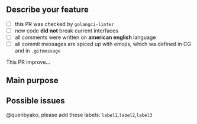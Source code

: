<!--
Before creating PR, please, read Contributing guideline to be sure that your contribution is amazing!

Link to CG: github.com/btcexapi/mtproto/.github/CONTRIBUTING.md
-->

## Describe your feature

<!--
Please, check all this marks, so code reviewers will not waste them time to these check:

If this PR contains only documentation fixes, just delete this checkmarks
-->

- [ ] this PR was checked by `golangci-linter`
- [ ] new code **did not** break current interfaces
- [ ] all comments were written on **american english** language
- [ ] all commit messages are spiced up with emojis, which wa defined in CG and in `.gitmessage`

This PR improve... <!-- complete this sentence :) -->

## Main purpose

<!--
What is the purpose of this PR? Did you add amazing cool feature? Or you fixed a bug? Describe it
-->

## Possible issues

<!--
Can this PR possible broke something? Or it can offend some sjw creature? Tell us about that
-->


<!--
LABELS!
If you sure that maintainers require to add specific labels to this PR, please, describe it. If not,
no worries, just delete this line
-->
@quenbyako, please add these labels: `label1`,`label2`,`label3`
